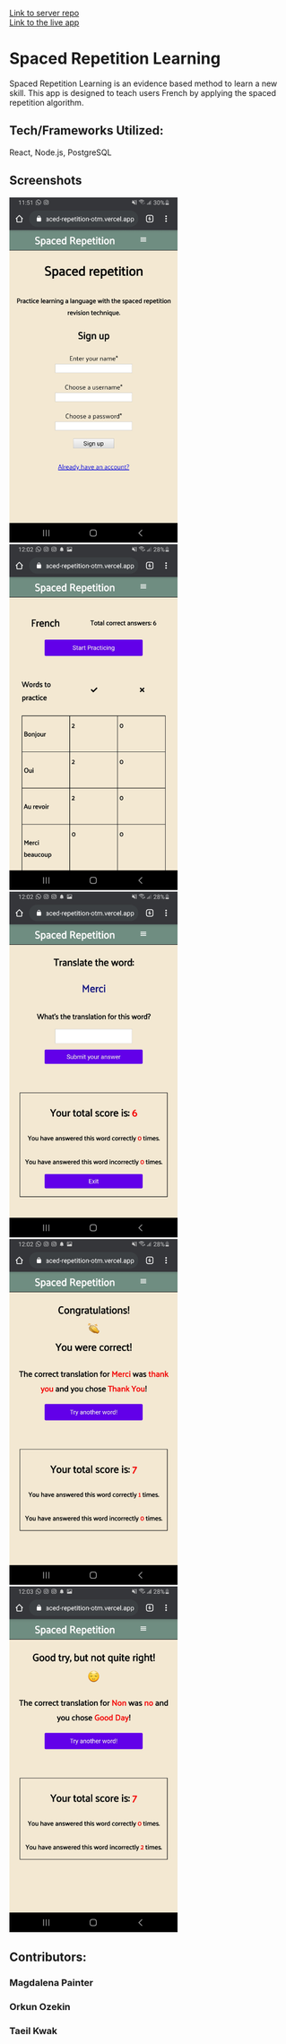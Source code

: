 [Link to server repo](https://github.com/thinkful-ei-orka/spaced-repetition-otm) <br> [Link to the live app](https://spaced-repetition-otm.vercel.app/register)

# Spaced Repetition Learning

Spaced Repetition Learning is an evidence based method to learn a new skill.
This app is designed to teach users French by applying the spaced repetition algorithm. 

## Tech/Frameworks Utilized:
React, Node.js, PostgreSQL

## Screenshots <br>
<img src="./Screenshots/sign-up.jpg" width="300"> <img src="./Screenshots/dashboard.jpg" width="300"> <img src="./Screenshots/learning-page.jpg" width="300"> <img src="./Screenshots/correct-page.jpg" width="300"> <img src="./Screenshots/incorrect-page.jpg" width="300">

## Contributors:
### Magdalena Painter
### Orkun Ozekin
### Taeil Kwak